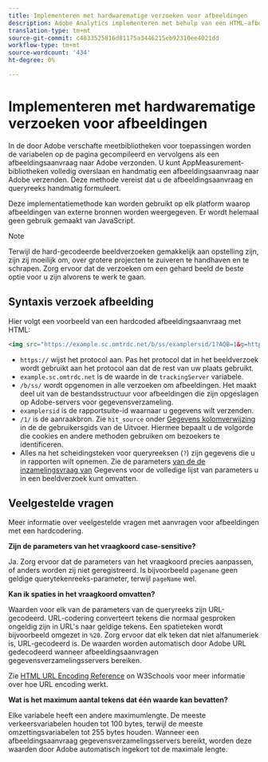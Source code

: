 ```yaml
---
title: Implementeren met hardwarematige verzoeken voor afbeeldingen
description: Adobe Analytics implementeren met behulp van een HTML-afbeeldingstag (aanvraag voor een hardcoded afbeelding)
translation-type: tm+mt
source-git-commit: c4833525816d81175a3446215eb92310ee4021dd
workflow-type: tm+mt
source-wordcount: '434'
ht-degree: 0%

---
```



# Implementeren met hardwarematige verzoeken voor afbeeldingen

In de door Adobe verschafte meetbibliotheken voor toepassingen worden de variabelen op de pagina gecompileerd en vervolgens als een afbeeldingsaanvraag naar Adobe verzonden. U kunt AppMeasurement-bibliotheken volledig overslaan en handmatig een afbeeldingsaanvraag naar Adobe verzenden. Deze methode vereist dat u de afbeeldingsaanvraag en queryreeks handmatig formuleert.

Deze implementatiemethode kan worden gebruikt op elk platform waarop afbeeldingen van externe bronnen worden weergegeven. Er wordt helemaal geen gebruik gemaakt van JavaScript.

>[!NOTE]
>
>Terwijl de hard-gecodeerde beeldverzoeken gemakkelijk aan opstelling zijn, zijn zij moeilijk om, over grotere projecten te zuiveren te handhaven en te schrapen. Zorg ervoor dat de verzoeken om een gehard beeld de beste optie voor u zijn alvorens te werk te gaan.

## Syntaxis verzoek afbeelding

Hier volgt een voorbeeld van een hardcoded afbeeldingsaanvraag met HTML:

```html
<img src="https://example.sc.omtrdc.net/b/ss/examplersid/1?AQB=1&g=http%3A%2F%2Fexample.com&pageName=Example%20hardcoded%20hit&v1=Example%20value&AQE=1"/>
```

* `https://` wijst het protocol aan. Pas het protocol dat in het beeldverzoek wordt gebruikt aan het protocol aan dat de rest van uw plaats gebruikt.
* `example.sc.omtrdc.net` is de waarde in de `trackingServer` variabele.
* `/b/ss/` wordt opgenomen in alle verzoeken om afbeeldingen. Het maakt deel uit van de bestandsstructuur voor afbeeldingen die zijn opgeslagen op Adobe-servers voor gegevensverzameling.
* `examplersid` is de rapportsuite-id waarnaar u gegevens wilt verzenden.
* `/1/` is de aanraakbron. Zie `hit_source` onder [Gegevens kolomverwijzing](../../export/analytics-data-feed/c-df-contents/datafeeds-reference.md) in de de gebruikersgids van de Uitvoer. Hiermee bepaalt u de volgorde die cookies en andere methoden gebruiken om bezoekers te identificeren.
* Alles na het scheidingsteken voor queryreeksen (`?`) zijn gegevens die u in rapporten wilt opnemen. Zie de parameters [van de de inzamelingsvraag van](../validate/query-parameters.md) Gegevens voor de volledige lijst van parameters u in een beeldverzoek kunt omvatten.

## Veelgestelde vragen

Meer informatie over veelgestelde vragen met aanvragen voor afbeeldingen met een hardcodering.

**Zijn de parameters van het vraagkoord case-sensitive?**

Ja. Zorg ervoor dat de parameters van het vraagkoord precies aanpassen, of anders worden zij niet geregistreerd. Is bijvoorbeeld `pagename` geen geldige querytekenreeks-parameter, terwijl `pageName` wel.

**Kan ik spaties in het vraagkoord omvatten?**

Waarden voor elk van de parameters van de queryreeks zijn URL-gecodeerd. URL-codering converteert tekens die normaal gesproken ongeldig zijn in URL&#39;s naar geldige tekens. Een spatieteken wordt bijvoorbeeld omgezet in `%20`. Zorg ervoor dat elk teken dat niet alfanumeriek is, URL-gecodeerd is. De waarden worden automatisch door Adobe URL gedecodeerd wanneer afbeeldingsaanvragen gegevensverzamelingsservers bereiken.

Zie [HTML URL Encoding Reference](https://www.w3schools.com/tags/ref_urlencode.asp) on W3Schools voor meer informatie over hoe URL encoding werkt.

**Wat is het maximum aantal tekens dat één waarde kan bevatten?**

Elke variabele heeft een andere maximumlengte. De meeste verkeersvariabelen houden tot 100 bytes, terwijl de meeste omzettingsvariabelen tot 255 bytes houden. Wanneer een afbeeldingsaanvraag gegevensverzamelingsservers bereikt, worden deze waarden door Adobe automatisch ingekort tot de maximale lengte.
